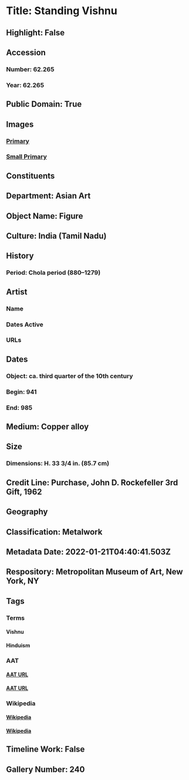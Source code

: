# Title: Standing Vishnu
## Highlight: False
## Accession
### Number: 62.265
### Year: 62.265
## Public Domain: True
## Images
### [Primary](https://images.metmuseum.org/CRDImages/as/original/DT329883.jpg)
### [Small Primary](https://images.metmuseum.org/CRDImages/as/web-large/DT329883.jpg)
## Constituents
## Department: Asian Art
## Object Name: Figure
## Culture: India (Tamil Nadu)
## History
### Period: Chola period (880–1279)
## Artist
### Name
### Dates Active
### URLs
## Dates
### Object: ca. third quarter of the 10th century
### Begin: 941
### End: 985
## Medium: Copper alloy
## Size
### Dimensions: H. 33 3/4 in. (85.7 cm)
## Credit Line: Purchase, John D. Rockefeller 3rd Gift, 1962
## Geography
## Classification: Metalwork
## Metadata Date: 2022-01-21T04:40:41.503Z
## Respository: Metropolitan Museum of Art, New York, NY
## Tags
### Terms
#### Vishnu
#### Hinduism
### AAT
#### [AAT URL](http://vocab.getty.edu/page/ia/901000395)
#### [AAT URL](http://vocab.getty.edu/page/aat/300073727)
### Wikipedia
#### [Wikipedia]()
#### [Wikipedia]()
## Timeline Work: False
## Gallery Number: 240